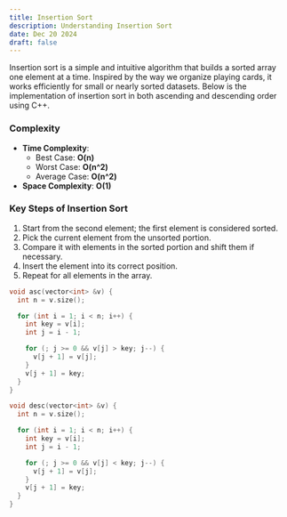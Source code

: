 ```yaml
---
title: Insertion Sort
description: Understanding Insertion Sort
date: Dec 20 2024
draft: false
---
```


Insertion sort is a simple and intuitive algorithm that builds a sorted array one element at a time. Inspired by the way we organize playing cards, it works efficiently for small or nearly sorted datasets. Below is the implementation of insertion sort in both ascending and descending order using C++.

### Complexity

- **Time Complexity**:
  - Best Case: **O(n)**
  - Worst Case: **O(n^2)**
  - Average Case: **O(n^2)**
- **Space Complexity**: **O(1)**

### Key Steps of Insertion Sort

1. Start from the second element; the first element is considered sorted.
2. Pick the current element from the unsorted portion.
3. Compare it with elements in the sorted portion and shift them if necessary.
4. Insert the element into its correct position.
5. Repeat for all elements in the array.

```cpp
void asc(vector<int> &v) {
  int n = v.size();

  for (int i = 1; i < n; i++) {
    int key = v[i];
    int j = i - 1;

    for (; j >= 0 && v[j] > key; j--) {
      v[j + 1] = v[j];
    }
    v[j + 1] = key;
  }
}

void desc(vector<int> &v) {
  int n = v.size();

  for (int i = 1; i < n; i++) {
    int key = v[i];
    int j = i - 1;

    for (; j >= 0 && v[j] < key; j--) {
      v[j + 1] = v[j];
    }
    v[j + 1] = key;
  }
}
```
